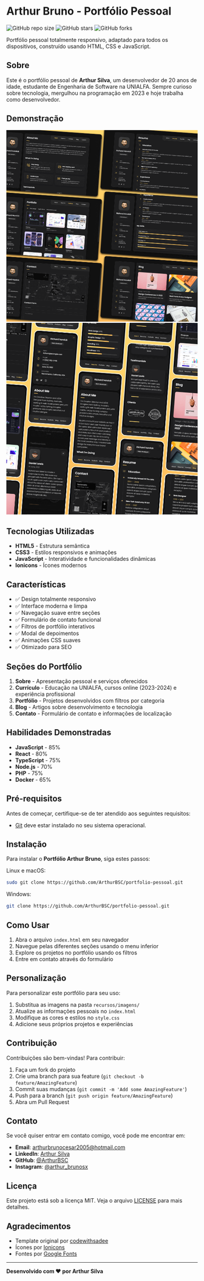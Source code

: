 # Arthur Bruno - Portfólio Pessoal

![GitHub repo size](https://img.shields.io/github/repo-size/arthurbruno/portfolio-pessoal)
![GitHub stars](https://img.shields.io/github/stars/arthurbruno/portfolio-pessoal?style=social)
![GitHub forks](https://img.shields.io/github/forks/arthurbruno/portfolio-pessoal?style=social)

Portfólio pessoal totalmente responsivo, adaptado para todos os dispositivos, construído usando HTML, CSS e JavaScript.

## Sobre

Este é o portfólio pessoal de **Arthur Silva**, um desenvolvedor de 20 anos de idade, estudante de Engenharia de Software na UNIALFA. Sempre curioso sobre tecnologia, mergulhou na programação em 2023 e hoje trabalha como desenvolvedor.

## Demonstração

![Portfólio Desktop Demo](./imagens-demo-site/desktop.png "Demonstração Desktop")
![Portfólio Mobile Demo](./imagens-demo-site/mobile.png "Demonstração Mobile")

## Tecnologias Utilizadas

- **HTML5** - Estrutura semântica
- **CSS3** - Estilos responsivos e animações
- **JavaScript** - Interatividade e funcionalidades dinâmicas
- **Ionicons** - Ícones modernos

## Características

- ✅ Design totalmente responsivo
- ✅ Interface moderna e limpa
- ✅ Navegação suave entre seções
- ✅ Formulário de contato funcional
- ✅ Filtros de portfólio interativos
- ✅ Modal de depoimentos
- ✅ Animações CSS suaves
- ✅ Otimizado para SEO

## Seções do Portfólio

1. **Sobre** - Apresentação pessoal e serviços oferecidos
2. **Currículo** - Educação na UNIALFA, cursos online (2023-2024) e experiência profissional
3. **Portfólio** - Projetos desenvolvidos com filtros por categoria
4. **Blog** - Artigos sobre desenvolvimento e tecnologia
5. **Contato** - Formulário de contato e informações de localização

## Habilidades Demonstradas

- **JavaScript** - 85%
- **React** - 80%
- **TypeScript** - 75%
- **Node.js** - 70%
- **PHP** - 75%
- **Docker** - 65%

## Pré-requisitos

Antes de começar, certifique-se de ter atendido aos seguintes requisitos:

* [Git](https://git-scm.com/downloads "Download Git") deve estar instalado no seu sistema operacional.

## Instalação

Para instalar o **Portfólio Arthur Bruno**, siga estes passos:

Linux e macOS:

```bash
sudo git clone https://github.com/ArthurBSC/portfolio-pessoal.git
```

Windows:

```bash
git clone https://github.com/ArthurBSC/portfolio-pessoal.git
```

## Como Usar

1. Abra o arquivo `index.html` em seu navegador
2. Navegue pelas diferentes seções usando o menu inferior
3. Explore os projetos no portfólio usando os filtros
4. Entre em contato através do formulário

## Personalização

Para personalizar este portfólio para seu uso:

1. Substitua as imagens na pasta `recursos/imagens/`
2. Atualize as informações pessoais no `index.html`
3. Modifique as cores e estilos no `style.css`
4. Adicione seus próprios projetos e experiências

## Contribuição

Contribuições são bem-vindas! Para contribuir:

1. Faça um fork do projeto
2. Crie uma branch para sua feature (`git checkout -b feature/AmazingFeature`)
3. Commit suas mudanças (`git commit -m 'Add some AmazingFeature'`)
4. Push para a branch (`git push origin feature/AmazingFeature`)
5. Abra um Pull Request

## Contato

Se você quiser entrar em contato comigo, você pode me encontrar em:

- **Email**: arthurbrunocesar2005@hotmail.com
- **LinkedIn**: [Arthur Silva](https://www.linkedin.com/in/arthur-brun0)
- **GitHub**: [@ArthurBSC](https://github.com/ArthurBSC)
- **Instagram**: [@arthur_brunosx](https://www.instagram.com/arthur_brunosx)

## Licença

Este projeto está sob a licença MIT. Veja o arquivo [LICENSE](LICENSE) para mais detalhes.

## Agradecimentos

- Template original por [codewithsadee](https://github.com/codewithsadee)
- Ícones por [Ionicons](https://ionic.io/ionicons)
- Fontes por [Google Fonts](https://fonts.google.com)

---

**Desenvolvido com ❤️ por Arthur Silva**
